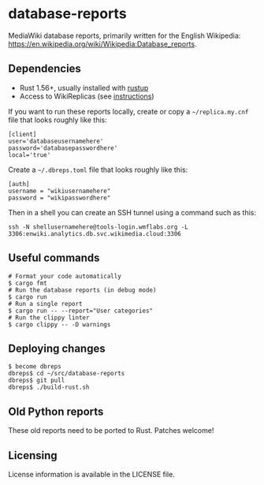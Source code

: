 database-reports
================

MediaWiki database reports, primarily written for the English Wikipedia:
<https://en.wikipedia.org/wiki/Wikipedia:Database_reports>.

## Dependencies
* Rust 1.56+, usually installed with [rustup](https://rustup.rs/)
* Access to WikiReplicas (see [instructions](https://wikitech.wikimedia.org/wiki/Help:Toolforge/Database))

If you want to run these reports locally, create or copy a `~/replica.my.cnf`
file that looks roughly like this:

```
[client]
user='databaseusernamehere'
password='databasepasswordhere'
local='true'
```

Create a `~/.dbreps.toml` file that looks roughly like this:

```
[auth]
username = "wikiusernamehere"
password = "wikipasswordhere"
```

Then in a shell you can create an SSH tunnel using a command such as this:

```
ssh -N shellusernamehere@tools-login.wmflabs.org -L 3306:enwiki.analytics.db.svc.wikimedia.cloud:3306
```

## Useful commands
```
# Format your code automatically
$ cargo fmt
# Run the database reports (in debug mode)
$ cargo run
# Run a single report
$ cargo run -- --report="User categories"
# Run the clippy linter
$ cargo clippy -- -D warnings
```

## Deploying changes
```
$ become dbreps
dbreps$ cd ~/src/database-reports
dbreps$ git pull
dbreps$ ./build-rust.sh
```

## Old Python reports
These old reports need to be ported to Rust. Patches welcome!

## Licensing
License information is available in the LICENSE file.
